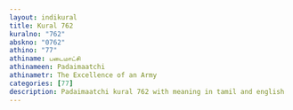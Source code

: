 ```yaml
---
layout: indikural
title: Kural 762
kuralno: "762"
abskno: "0762"
athino: "77"
athiname: படைமாட்சி
athinameen: Padaimaatchi
athinametr: The Excellence of an Army
categories: [77]
description: Padaimaatchi kural 762 with meaning in tamil and english 
---
```


